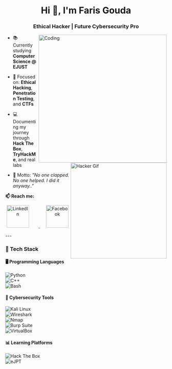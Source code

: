 <h1 align="center">Hi 🤖​, I'm Faris Gouda</h1>
<h3 align="center">Ethical Hacker | Future Cybersecurity Pro</h3>
<img align="right" alt="Coding" Width="400" src="https://media4.giphy.com/media/v1.Y2lkPTc5MGI3NjExbnhiNXIxZmthdGV1Z2diemFyeXJuaXhyOThzeGZsN2Npa2gxbjVmcyZlcD12MV9pbnRlcm5hbF9naWZfYnlfaWQmY3Q9Zw/WiM5K1e9MtEic/giphy.gif">


<img align="right" alt="Hacker Gif" width="300" src="https://media.giphy.com/media/YQitE4YNQNahy/giphy.gif" />

- 📚 Currently studying **Computer Science @ EJUST**  
- 🚀 Focused on: **Ethical Hacking**, **Penetration Testing**, and **CTFs**  

- 💻 Documenting my journey through **Hack The Box**, **TryHackMe**, and real labs  
- 🧠 Motto: _"No one clapped. No one helped. I did it anyway.."_  

**📫 Reach me:**  
<p align="center">
  <a href="https://www.linkedin.com/in/faris-gouda-75a970325/" target="_blank">
    <img src="https://cdn-icons-png.flaticon.com/512/174/174857.png" alt="LinkedIn" width="70" height="70" style="margin-right: 30px;">
  </a>
  &nbsp;&nbsp;&nbsp;&nbsp;
  <a href="https://www.facebook.com/faris.mohammed.266165/" target="_blank">
    <img src="https://cdn-icons-png.flaticon.com/512/124/124010.png" alt="Facebook" width="70" height="70">
  </a>
</p>
---

### 🧰 Tech Stack
#### 🖥️ Programming Languages  
![Python](https://img.shields.io/badge/Python-FFD43B?logo=python&logoColor=blue)  
![C++](https://img.shields.io/badge/C++-00599C?logo=c%2B%2B&logoColor=white)  
![Bash](https://img.shields.io/badge/Bash-4EAA25?logo=gnu-bash&logoColor=white)  

#### 🔐 Cybersecurity Tools  
![Kali Linux](https://img.shields.io/badge/Kali-557C94?logo=kalilinux&logoColor=white)  
![Wireshark](https://img.shields.io/badge/Wireshark-1679A7?logo=wireshark&logoColor=white)  
![Nmap](https://img.shields.io/badge/Nmap-0086D4?logo=nmap&logoColor=white)  
![Burp Suite](https://img.shields.io/badge/Burp--Suite-FF6600?logo=burpsuite&logoColor=white)  
![VirtualBox](https://img.shields.io/badge/VirtualBox-183A61?logo=virtualbox&logoColor=white)  

#### 📊 Learning Platforms  
![Hack The Box](https://img.shields.io/badge/HackTheBox-9FEF00?logo=hackthebox&logoColor=black)  
![eJPT](https://img.shields.io/badge/eJPT-in_progress-orange)  
